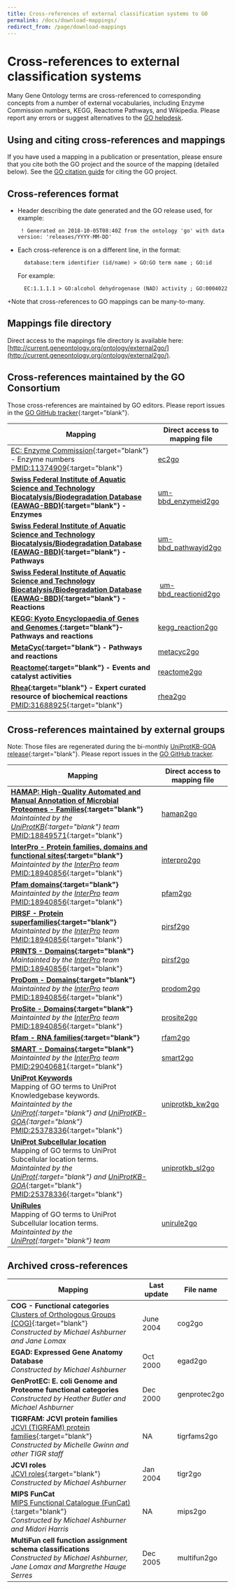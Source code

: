 ```yaml
---
title: Cross-references of external classification systems to GO
permalink: /docs/download-mappings/
redirect_from: /page/download-mappings
---
```


# Cross-references to external classification systems
Many Gene Ontology terms are cross-referenced to corresponding concepts from a number of external vocabularies, including Enzyme Commission numbers, KEGG, Reactome Pathways, and Wikipedia. Please report any errors or suggest alternatives to the [GO helpdesk](http://help.geneontology.org/). 

## Using and citing cross-references and mappings

If you have used a mapping in a publication or presentation, please ensure that you cite both the GO project and the source of the mapping (detailed below). See the [GO citation guide](/docs/go-citation-policy/) for citing the GO project.

## Cross-references format

+ Header describing the date generated and the GO release used, for example: 

     `  ! Generated on 2018-10-05T08:40Z from the ontology 'go' with data version: 'releases/YYYY-MM-DD' `

+ Each cross-reference is on a different line, in the format: 

     `  database:term identifier (id/name) > GO:GO term name ; GO:id`
  
     For example:
  
     `  EC:1.1.1.1 > GO:alcohol dehydrogenase (NAD) activity ; GO:0004022`

 +Note that cross-references to GO mappings can be many-to-many. 

## Mappings file directory

Direct access to the mappings file directory is available here: [http://current.geneontology.org/ontology/external2go/](http://current.geneontology.org/ontology/external2go/).

## Cross-references maintained by the GO Consortium

Those cross-references are maintained by GO editors. Please report issues in the [GO GitHub tracker](https://github.com/geneontology/go-ontology/issues/new){:target="blank"}. 

|Mapping |Direct access to mapping file|
|--------|---------|
|[EC: Enzyme Commission](https://www.qmul.ac.uk/sbcs/iubmb/){:target="blank"} - Enzyme numbers <br>[PMID:11374909](http://www.ncbi.nlm.nih.gov/pubmed/11374909){:target="blank"} |[ec2go](http://geneontology.org/external2go/ec2go)|
|**[Swiss Federal Institute of Aquatic Science and Technology Biocatalysis/Biodegradation Database (EAWAG-BBD)](http://eawag-bbd.ethz.ch/aboutBBD.html){:target="blank"} - Enzymes** | [um-bbd_enzymeid2go](http://geneontology.org/external2go/um-bbd_enzymeid2go)|
|**[Swiss Federal Institute of Aquatic Science and Technology Biocatalysis/Biodegradation Database (EAWAG-BBD)](http://eawag-bbd.ethz.ch/aboutBBD.html){:target="blank"} - Pathways** | [um-bbd_pathwayid2go](http://geneontology.org/external2go/um-bbd_pathwayid2go)|
|**[Swiss Federal Institute of Aquatic Science and Technology Biocatalysis/Biodegradation Database (EAWAG-BBD)](http://eawag-bbd.ethz.ch/aboutBBD.html){:target="blank"} - Reactions** | [um-bbd_reactionid2go](http://geneontology.org/external2go/um-bbd_reactionid2go)|
|**[KEGG: Kyoto Encyclopaedia of Genes and Genomes ](http://www.genome.jp/kegg/){:target="blank"}- Pathways and reactions**  |[kegg_reaction2go](http://geneontology.org/external2go/kegg_reaction2go)|
|**[MetaCyc](http://metacyc.org/){:target="blank"} - Pathways and reactions** | [metacyc2go](http://geneontology.org/external2go/metacyc2go)|
|**[Reactome](http://www.reactome.org/){:target="blank"} - Events and catalyst activities** |  [reactome2go](http://geneontology.org/external2go/reactome2go)|
|**[Rhea](http://www.ebi.ac.uk/rhea/){:target="blank"} - Expert curated resource of biochemical reactions** <br>[PMID:31688925](http://www.ncbi.nlm.nih.gov/pubmed/31688925){:target="blank"} | [rhea2go](http://geneontology.org/external2go/rhea2go)|


## Cross-references maintained by external groups

Note: Those files are regenerated during the bi-monthly [UniProtKB-GOA release](https://www.ebi.ac.uk/GOA/){:target="blank"}. Please report issues in the [GO GitHub tracker](https://github.com/geneontology/go-annotation/issues/new).

|Mapping |Direct access to mapping file|
|--------|---------|
|**[HAMAP: High-Quality Automated and Manual Annotation of Microbial Proteomes - Families](http://www.expasy.org/sprot/hamap/){:target="blank"}** <br> *Maintainted by the [UniProtKB](https://www.uniprot.org/){:target="blank"} team* <br> [PMID:18849571](http://www.ncbi.nlm.nih.gov/pubmed/18849571){:target="blank"} | [hamap2go](http://geneontology.org/external2go/hamap2go) |
|**[InterPro - Protein families, domains and functional sites](http://www.ebi.ac.uk/interpro/){:target="blank"}** <br>*Maintainted by the [InterPro](http://www.ebi.ac.uk/interpro/) team* <br>[PMID:18940856](http://www.ncbi.nlm.nih.gov/pubmed/18940856){:target="blank"} |[interpro2go](http://geneontology.org/external2go/interpro2go)|
|**[Pfam domains](http://pfam.xfam.org/){:target="blank"}** <br>*Maintainted by the [InterPro](http://www.ebi.ac.uk/interpro/) team* <br>[PMID:18940856](http://www.ncbi.nlm.nih.gov/pubmed/18940856){:target="blank"}|[pfam2go](http://geneontology.org/external2go/pfam2go)|
|**[PIRSF - Protein superfamilies](http://pir.georgetown.edu/pirwww/dbinfo/pirsf.shtml){:target="blank"}** <br>*Maintainted by the [InterPro](http://www.ebi.ac.uk/interpro/) team* <br>[PMID:18940856](http://www.ncbi.nlm.nih.gov/pubmed/18940856){:target="blank"}|[pirsf2go](http://geneontology.org/external2go/pirsf2go)|
|**[PRINTS - Domains](http://www.bioinf.manchester.ac.uk/dbbrowser/PRINTS/){:target="blank"}**<br>*Maintainted by the [InterPro](http://www.ebi.ac.uk/interpro/) team* <br>[PMID:18940856](http://www.ncbi.nlm.nih.gov/pubmed/18940856){:target="blank"} |[pirsf2go](http://geneontology.org/external2go/pirsf2go)|
|**[ProDom - Domains](http://prodom.prabi.fr/prodom/current/html/home.php){:target="blank"}** <br>*Maintainted by the [InterPro](http://www.ebi.ac.uk/interpro/) team* <br>[PMID:18940856](http://www.ncbi.nlm.nih.gov/pubmed/18940856){:target="blank"} |[prodom2go](http://geneontology.org/external2go/prodom2go)|
|**[ProSite - Domains](http://www.expasy.ch/prosite/){:target="blank"}**<br>*Maintainted by the [InterPro](http://www.ebi.ac.uk/interpro/) team* <br>[PMID:18940856](http://www.ncbi.nlm.nih.gov/pubmed/18940856){:target="blank"} |[prosite2go](http://geneontology.org/external2go/prosite2go)|
|**[Rfam - RNA families](http://rfam.xfam.org/){:target="blank"}**<br>|[rfam2go](http://geneontology.org/external2go/rfam2go)|
|**[SMART - Domains](http://smart.embl-heidelberg.de/){:target="blank"}** <br> *Maintainted by the [InterPro](http://www.ebi.ac.uk/interpro/) team* <br>[PMID:29040681](http://www.ncbi.nlm.nih.gov/pubmed/29040681){:target="blank"} |[smart2go](http://geneontology.org/external2go/smart2go)|
|**[UniProt Keywords](https://www.uniprot.org/keywords/)**<br>Mapping of GO terms to UniProt Knowledgebase keywords. <br>*Maintainted by the [UniProt](http://www.uniprot.org/){:target="blank"} and [UniProtKB-GOA](https://www.ebi.ac.uk/GOA/){:target="blank"}* <br> [PMID:25378336](https://www.ncbi.nlm.nih.gov/pubmed/25378336){:target="blank"} |[uniprotkb_kw2go](http://geneontology.org/external2go/uniprotkb_kw2go)|
|**[UniProt Subcellular location](https://www.uniprot.org/locations/)**<br> Mapping of GO terms to UniProt Subcellular location terms. <br>*Maintainted by the [UniProt](http://www.uniprot.org/){:target="blank"} and [UniProtKB-GOA](https://www.ebi.ac.uk/GOA/)*{:target="blank"}<br>[PMID:25378336](https://www.ncbi.nlm.nih.gov/pubmed/25378336){:target="blank"} |	[uniprotkb_sl2go](http://geneontology.org/external2go/uniprotkb_sl2go)|
|**[UniRules](https://www.uniprot.org/unirule/)**<br> Mapping of GO terms to UniProt Subcellular location terms. <br>*Maintainted by the [UniProt](http://www.uniprot.org/){:target="blank"} team* |[unirule2go](http://geneontology.org/external2go/unirule2go)|


## Archived cross-references

|Mapping |Last update |	File name|
|--------|------------|---------|
|**COG - Functional categories** <br>[Clusters of Orthologous Groups (COG)](https://www.ncbi.nlm.nih.gov/COG/index.html){:target="blank"}<br> *Constructed by Michael Ashburner and Jane Lomax* |June 2004 |	cog2go|
|**EGAD: Expressed Gene Anatomy Database** <br> *Constructed by Michael Ashburner* | Oct 2000 | egad2go|
|**GenProtEC: E. coli Genome and Proteome functional categories** <br>*Constructed by Heather Butler and Michael Ashburner*|Dec 2000 	|genprotec2go|
|**TIGRFAM: JCVI protein families**<br>[JCVI (TIGRFAM) protein families](https://www.jcvi.org/publications/tigrfams-protein-family-resource-functional-identification-proteins){:target="blank"}<br>*Constructed by Michelle Gwinn and other TIGR staff*| NA |	tigrfams2go|
|**JCVI roles**<br>[JCVI roles](https://www.jcvi.org/){:target="blank"}<br>  *Constructed by Michael Ashburner*|Jan 2004 	| tigr2go|
|**MIPS FunCat**<br>[MIPS Functional Catalogue (FunCat)](http://mips.gsf.de/funcatDB/){:target="blank"}<br> *Constructed by Michael Ashburner and Midori Harris*|NA|	mips2go|
|**MultiFun cell function assignment schema classifications**<br>  *Constructed by Michael Ashburner, Jane Lomax and Margrethe Hauge Serres*|Dec 2005 |	multifun2go|
